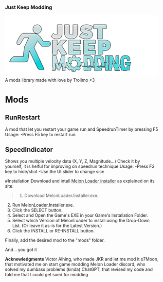 ### Just Keep Modding
![](https://github.com/Olmo-Gutierrez/JKModding/blob/main/Images/Just%20Keep%20Modding%20Logo.png)
A mods library made with love by Trollmo <3
# Mods
## RunRestart
A mod that let you restart your game run and SpeedrunTimer by pressing F5
Usage:
-Press F5 key to restart run
## SpeedIndicator
Shows you multiple velocity data (X, Y, Z, Magnitude...) Check it by yourself, it is helful for improving on speedrun technique
Usage:
-Press F3 key to hide/shot
-Use the UI slider to change sice

#Installation
Download and intall [Melon Loader installer](https://melonwiki.xyz/#/README?id=automated-installation) as explained on its site:
>1. Download MelonLoader.Installer.exe.
2. Run MelonLoader.Installer.exe.
3. Click the SELECT button.
4. Select and Open the Game's EXE in your Game's Installation Folder.
5. Select which Version of MelonLoader to install using the Drop-Down List. (Or leave it as-is for the Latest Version.)
6. Click the INSTALL or RE-INSTALL button.

Finally, add the desired mod to the "mods" folder.

And... you got it

**Acknowledgments**
Victor Alhing, who made JKR and let me mod it
o7Moon, that motivated me on start game modding
Melon Loader discord, who solved my dumbass problems (kinda)
ChatGPT, that revised my code and told me that I could get sued for modding

